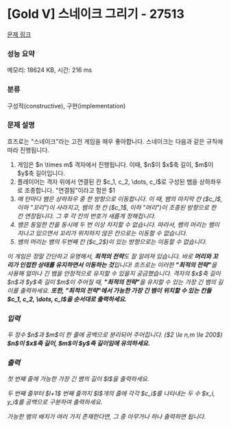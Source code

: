 # [Gold V] 스네이크 그리기 - 27513 

[문제 링크](https://www.acmicpc.net/problem/27513) 

### 성능 요약

메모리: 18624 KB, 시간: 216 ms

### 분류

구성적(constructive), 구현(implementation)

### 문제 설명

<p>흐즈로는 "스네이크"라는 고전 게임을 매우 좋아합니다. 스네이크는 다음과 같은 규칙에 따라 진행됩니다.</p>

<ol>
	<li>게임은 $n \times m$ 격자에서 진행됩니다. 이때, $n$이 $x$축 길이, $m$이 $y$축 길이입니다.</li>
	<li>플레이어는 격자 위에서 연결된 칸 $c_1, c_2, \dots, c_l$로 구성된 뱀을 상하좌우로 조종합니다. "연결됨"이라고 함은 $1<i \le l$인 모든 수에 대해 $c_{i-1}$과 $c_i$가 상하, 또는 좌우로 인접함을 의미합니다.</li>
	<li>매 턴마다 뱀은 상하좌우 중 한 방향으로 이동합니다. 이 때, 뱀의 마지막 칸 ($c_l$, 이하 "꼬리")이 사라지고, 뱀의 첫 칸 ($c_1$, 이하 "머리")이 조종된 방향으로 한 칸 연장됩니다. 그 후 각 칸의 번호가 새롭게 정해집니다.</li>
	<li>뱀은 동일한 칸을 동시에 두 번 이상 차지할 수 없습니다. 따라서, 뱀의 머리는 뱀이 지나고 있으면서 꼬리가 위치하지 않은 칸으로는 이동할 수 없습니다.</li>
	<li>뱀의 머리는 뱀의 두번째 칸 ($c_2$)이 있는 방향으로는 이동할 수 없습니다.</li>
</ol>

<p>이 게임은 정말 간단하고 유명해서, <strong>최적의 전략</strong>도 잘 알려져 있습니다. 바로 <strong>머리와 꼬리가 인접한 상태를 유지하면서 이동하는 것</strong>입니다! 흐즈로는 이러한 <strong>"최적의 전략"</strong>을 사용해 얼마나 긴 뱀을 안정적으로 유지할 수 있을지 궁금했습니다. 격자의 $x$축 길이 $n$과 $y$축 길이 $m$이 주어질 때, <strong>"최적의 전략"</strong>을 유지할 수 있는 가장 긴 뱀의 길이를 출력하세요. <strong>또한, "최적의 전략"에서 가능한 가장 긴 뱀이 위치할 수 있는 칸들 $c_1, c_2, \dots, c_l$을 순서대로 출력하세요.</strong></p>

### 입력 

 <p>두 정수 $n$과 $m$이 한 줄에 공백으로 분리되어 주어집니다. ($2 \le n,m \le 200$) <b>$n$이 $x$축 길이, $m$이 $y$축 길이임에 유의하세요.</b></p>

### 출력 

 <p>첫 번째 줄에 가능한 가장 긴 뱀의 길이 $l$을 출력하세요.</p>

<p>두 번째 줄부터 $l+1$ 번째 줄까지 $l$개의 줄에 각각 $c_i$를 나타내는 두 수 $x_i, y_i$를 공백으로 구분하여 출력하세요.</p>

<p>가능한 뱀의 배치가 여러 가지 존재한다면, 그 중 아무거나 하나 출력하면 됩니다.</p>

